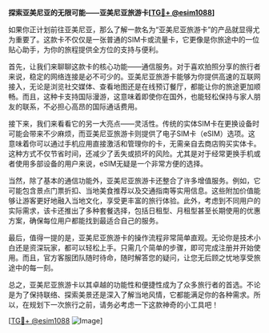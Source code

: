 **探索亚美尼亚的无限可能——亚美尼亚旅游卡[[TG💪+ @esim1088](https://t.me/s/esim1088)]**

如果你正计划前往亚美尼亚，那么了解一款名为“亚美尼亚旅游卡”的产品就显得尤为重要了。这款卡不仅仅是一张普通的SIM卡或流量卡，它更像是你旅途中的一位贴心助手，为你的旅程提供全方位的支持与便利。

首先，让我们来聊聊这款卡的核心功能——通信服务。对于喜欢拍照分享的旅行者来说，稳定的网络连接是必不可少的。亚美尼亚旅游卡能够为你提供高速的互联网接入，无论是浏览社交媒体、查看地图还是在线预订餐厅，都能让你的旅途更加顺畅。而且，这种卡支持国际漫游，这意味着即使你在国外，也能轻松保持与家人朋友的联系，不必担心高昂的国际通话费用。

接下来，我们来看看它的另一大亮点——灵活性。传统的实体SIM卡在更换设备时可能会带来不少麻烦，而亚美尼亚旅游卡则提供了电子SIM卡（eSIM）选项。这意味着你可以通过手机应用直接激活和管理你的卡，无需亲自去商店购买实体卡。这种方式不仅节省时间，还减少了丢失或损坏的风险。尤其是对于经常更换手机或者使用多部设备的用户来说，eSIM无疑是一个非常方便的选择。

当然，除了基本的通信功能外，亚美尼亚旅游卡还整合了许多增值服务。例如，它可能包含景点门票折扣、当地美食推荐以及交通指南等实用信息。这些附加价值能够让游客更好地融入当地文化，享受更丰富的旅行体验。此外，考虑到不同用户的实际需求，该卡还推出了多种套餐选择，包括日租型、月租型甚至长期使用的优惠方案，确保每位用户都能找到最适合自己的服务。

最后，值得一提的是，亚美尼亚旅游卡的操作流程非常简单直观。无论你是技术小白还是资深玩家，都可以轻松上手。只需几个简单的步骤，即可完成注册并开始使用。而且，官方客服团队随时待命，随时解答您的疑问，让您无后顾之忧地享受旅途中的每一刻。

总之，亚美尼亚旅游卡以其卓越的功能性和便捷性成为了众多旅行者的首选。不论是为了保持联络、探索美景还是深入了解当地风情，它都能满足你的各种需求。所以，在规划下一次旅行之前，请务必考虑一下这款神奇的小工具吧！

[[TG💪+ @esim1088](https://t.me/s/esim1088) ![Image](https://i.postimg.cc/4NQfJmqS/Snipaste-2025-05-13-00-14-12.png)]